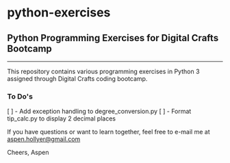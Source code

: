 # python-exercises

## Python Programming Exercises for Digital Crafts Bootcamp

---------

This repository contains various programming exercises in Python 3 assigned through Digital Crafts coding bootcamp.

### To Do's
[ ] - Add exception handling to degree_conversion.py
[ ] - Format tip_calc.py to display 2 decimal places


If you have questions or want to learn together, feel free to e-mail me at aspen.hollyer@gmail.com

Cheers,
Aspen
